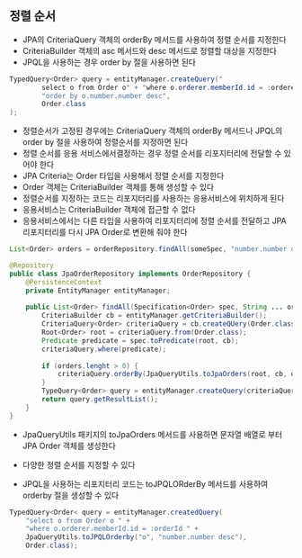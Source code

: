## 정렬 순서

- JPA의 CriteriaQuery 객체의 orderBy 메서드를 사용하여 정렬 순서를 지정한다
- CriteriaBuilder 객체의 asc 메서드와 desc 메서드로 정렬할 대상을 지정한다
- JPQL을 사용하는 경우 order by 절을 사용하면 된다

```java
TypedQuery<Order> query = entityManager.createQuery("
        select o from Order o" + "where o.orderer.memberId.id = :ordererId " + 
        "order by o.number.number desc",
        Order.class
);
```

- 정렬순서가 고정된 경우에는 CriteriaQuery 객체의 orderBy 메서드나 JPQL의 order by 절을 사용하여 정렬순서를 지정하면 된다
- 정렬 순서를 응용 서비스에서결정하는 경우 정렬 순서를 리포지터리에 전달할 수 있어야 한다
- JPA Criteria는 Order 타입을 사용해서 정렬 순서를 지정한다
- Order 객체는 CriteriaBuilder 객체를 통해 생성할 수 있다
- 정렬순서를 지정하는 코드는 리포지터리를 사용하는 응용서비스에 위치하게 된다
- 응용서비스는 CriteriaBuilder 객체에 접근할 수 없다
- 응용서비스에서는 다른 타입을 사용하여 리포지터리에 정렬 순서를 전달하고 JPA 리포지터리를 다시 JPA Order로 변환해 줘야 한다

```java
List<Order> orders = orderRepository.findAll(someSpec, "number.number desc");
```

```java
@Repository
public class JpaOrderRepository implements OrderRepository {
    @PersistenceContext
    private EntityManager entityManager;
    
    public List<Order> findAll(Specification<Order> spec, String ... orders) {
        CriteriaBuilder cb = entityManager.getCriteriaBuilder();
        CriteriaQuery<Order> criteriaQuery = cb.createQUery(Order.class);
        Root<Order> root = criteriaQuery.from(Order.class);
        Predicate predicate = spec.toPredicate(root, cb);
        criteriaQuery.where(predicate);
        
        if (orders.lenght > 0) {
            criteriaQuery.orderBy(JpaQueryUtils.toJpaOrders(root, cb, orders));
        }
        TypeQuery<Order> query = entityManager.createQuery(criteriaQuery);
        return query.getResultList();
    }
}
```

- JpaQueryUtils 패키지의 toJpaOrders 메서드를 사용하면 문자열 배열로 부터 JPA Order 객체를 생성한다
- 다양한 정렬 순서를 지정할 수 있다

- JPQL을 사용하는 리포지터리 코드는 toJPQLORderBy 메서드를 사용하여 orderby 절을 생성할 수 있다

```java
TypedQuery<Order< query = entityManager.createdQuery(
    "select o from Order o " + 
    "where o.orderer.memberId.id = :orderId " + 
    JpaQueryUtils.toJPQLOrderby("o", "number.number desc"),
    Order.class);
```